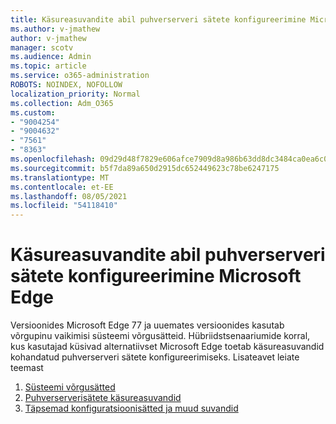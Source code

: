 ```yaml
---
title: Käsureasuvandite abil puhverserveri sätete konfigureerimine Microsoft Edge
ms.author: v-jmathew
author: v-jmathew
manager: scotv
ms.audience: Admin
ms.topic: article
ms.service: o365-administration
ROBOTS: NOINDEX, NOFOLLOW
localization_priority: Normal
ms.collection: Adm_O365
ms.custom:
- "9004254"
- "9004632"
- "7561"
- "8363"
ms.openlocfilehash: 09d29d48f7829e606afce7909d8a986b63dd8dc3484ca0ea6c07af60bc8f1a23
ms.sourcegitcommit: b5f7da89a650d2915dc652449623c78be6247175
ms.translationtype: MT
ms.contentlocale: et-EE
ms.lasthandoff: 08/05/2021
ms.locfileid: "54118410"
---
```

# <a name="use-command-line-options-to-configure-proxy-settings-in-microsoft-edge"></a>Käsureasuvandite abil puhverserveri sätete konfigureerimine Microsoft Edge

Versioonides Microsoft Edge 77 ja uuemates versioonides kasutab võrgupinu vaikimisi süsteemi võrgusätteid. Hübriidstsenaariumide korral, kus kasutajad küsivad alternatiivset Microsoft Edge toetab käsureasuvandid kohandatud puhverserveri sätete konfigureerimiseks. Lisateavet leiate teemast

1. [Süsteemi võrgusätted](https://go.microsoft.com/fwlink/?linkid=2133962)
2. [Puhverserverisätete käsureasuvandid](https://go.microsoft.com/fwlink/?linkid=2134292)
3. [Täpsemad konfiguratsioonisätted ja muud suvandid](https://go.microsoft.com/fwlink/?linkid=2134293)
